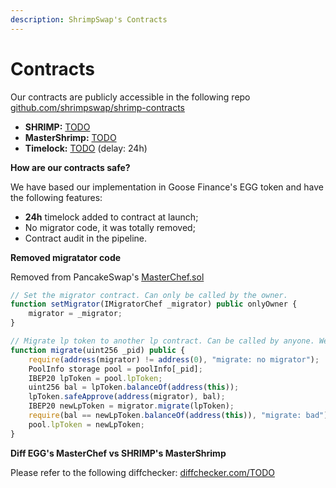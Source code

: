 ```yaml
---
description: ShrimpSwap's Contracts
---
```


# Contracts

Our contracts are publicly accessible in the following repo [github.com/shrimpswap/shrimp-contracts](https://github.com/shrimpswap/shrimp-contracts)

- **SHRIMP:** [TODO](https://bscscan.com/address/TODO)
- **MasterShrimp:** [TODO](https://bscscan.com/address/TODO)
- **Timelock:** [TODO](https://bscscan.com/address/TODO) (delay: 24h)

**How are our contracts safe?**

We have based our implementation in Goose Finance's EGG token and have the following features:

- **24h** timelock added to contract at launch;
- No migrator code, it was totally removed;
- Contract audit in the pipeline.

**Removed migratator code**

Removed from PancakeSwap's [MasterChef.sol](https://github.com/pancakeswap/pancake-farm/blob/master/contracts/MasterChef.sol)

```javascript
// Set the migrator contract. Can only be called by the owner.
function setMigrator(IMigratorChef _migrator) public onlyOwner {
    migrator = _migrator;
}

// Migrate lp token to another lp contract. Can be called by anyone. We trust that migrator contract is good.
function migrate(uint256 _pid) public {
    require(address(migrator) != address(0), "migrate: no migrator");
    PoolInfo storage pool = poolInfo[_pid];
    IBEP20 lpToken = pool.lpToken;
    uint256 bal = lpToken.balanceOf(address(this));
    lpToken.safeApprove(address(migrator), bal);
    IBEP20 newLpToken = migrator.migrate(lpToken);
    require(bal == newLpToken.balanceOf(address(this)), "migrate: bad");
    pool.lpToken = newLpToken;
}
```

**Diff EGG's MasterChef vs SHRIMP's MasterShrimp**

Please refer to the following diffchecker: [diffchecker.com/TODO](https://www.diffchecker.com/TODO)
